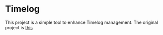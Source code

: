# Timelog

This project is a simple tool to enhance Timelog management.
The original project is [this](https://github.com/software-system-lab/timelog_web)


